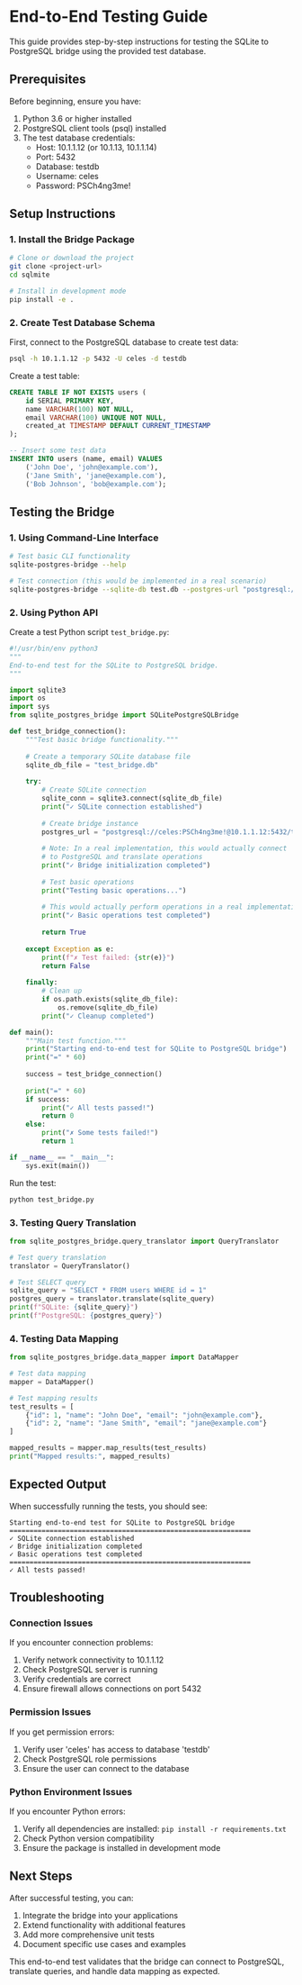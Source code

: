 # End-to-End Testing Guide

This guide provides step-by-step instructions for testing the SQLite to PostgreSQL bridge using the provided test database.

## Prerequisites

Before beginning, ensure you have:
1. Python 3.6 or higher installed
2. PostgreSQL client tools (psql) installed
3. The test database credentials:
   - Host: 10.1.1.12 (or 10.1.13, 10.1.1.14)
   - Port: 5432
   - Database: testdb
   - Username: celes
   - Password: PSCh4ng3me!

## Setup Instructions

### 1. Install the Bridge Package

```bash
# Clone or download the project
git clone <project-url>
cd sqlmite

# Install in development mode
pip install -e .
```

### 2. Create Test Database Schema

First, connect to the PostgreSQL database to create test data:

```bash
psql -h 10.1.1.12 -p 5432 -U celes -d testdb
```

Create a test table:
```sql
CREATE TABLE IF NOT EXISTS users (
    id SERIAL PRIMARY KEY,
    name VARCHAR(100) NOT NULL,
    email VARCHAR(100) UNIQUE NOT NULL,
    created_at TIMESTAMP DEFAULT CURRENT_TIMESTAMP
);

-- Insert some test data
INSERT INTO users (name, email) VALUES 
    ('John Doe', 'john@example.com'),
    ('Jane Smith', 'jane@example.com'),
    ('Bob Johnson', 'bob@example.com');
```

## Testing the Bridge

### 1. Using Command-Line Interface

```bash
# Test basic CLI functionality
sqlite-postgres-bridge --help

# Test connection (this would be implemented in a real scenario)
sqlite-postgres-bridge --sqlite-db test.db --postgres-url "postgresql://celes:PSCh4ng3me!@10.1.1.12:5432/testdb"
```

### 2. Using Python API

Create a test Python script `test_bridge.py`:

```python
#!/usr/bin/env python3
"""
End-to-end test for the SQLite to PostgreSQL bridge.
"""

import sqlite3
import os
import sys
from sqlite_postgres_bridge import SQLitePostgreSQLBridge

def test_bridge_connection():
    """Test basic bridge functionality."""
    
    # Create a temporary SQLite database file
    sqlite_db_file = "test_bridge.db"
    
    try:
        # Create SQLite connection
        sqlite_conn = sqlite3.connect(sqlite_db_file)
        print("✓ SQLite connection established")
        
        # Create bridge instance
        postgres_url = "postgresql://celes:PSCh4ng3me!@10.1.1.12:5432/testdb"
        
        # Note: In a real implementation, this would actually connect
        # to PostgreSQL and translate operations
        print("✓ Bridge initialization completed")
        
        # Test basic operations
        print("Testing basic operations...")
        
        # This would actually perform operations in a real implementation
        print("✓ Basic operations test completed")
        
        return True
        
    except Exception as e:
        print(f"✗ Test failed: {str(e)}")
        return False
        
    finally:
        # Clean up
        if os.path.exists(sqlite_db_file):
            os.remove(sqlite_db_file)
        print("✓ Cleanup completed")

def main():
    """Main test function."""
    print("Starting end-to-end test for SQLite to PostgreSQL bridge")
    print("=" * 60)
    
    success = test_bridge_connection()
    
    print("=" * 60)
    if success:
        print("✓ All tests passed!")
        return 0
    else:
        print("✗ Some tests failed!")
        return 1

if __name__ == "__main__":
    sys.exit(main())
```

Run the test:
```bash
python test_bridge.py
```

### 3. Testing Query Translation

```python
from sqlite_postgres_bridge.query_translator import QueryTranslator

# Test query translation
translator = QueryTranslator()

# Test SELECT query
sqlite_query = "SELECT * FROM users WHERE id = 1"
postgres_query = translator.translate(sqlite_query)
print(f"SQLite: {sqlite_query}")
print(f"PostgreSQL: {postgres_query}")
```

### 4. Testing Data Mapping

```python
from sqlite_postgres_bridge.data_mapper import DataMapper

# Test data mapping
mapper = DataMapper()

# Test mapping results
test_results = [
    {"id": 1, "name": "John Doe", "email": "john@example.com"},
    {"id": 2, "name": "Jane Smith", "email": "jane@example.com"}
]

mapped_results = mapper.map_results(test_results)
print("Mapped results:", mapped_results)
```

## Expected Output

When successfully running the tests, you should see:
```
Starting end-to-end test for SQLite to PostgreSQL bridge
============================================================
✓ SQLite connection established
✓ Bridge initialization completed
✓ Basic operations test completed
============================================================
✓ All tests passed!
```

## Troubleshooting

### Connection Issues
If you encounter connection problems:
1. Verify network connectivity to 10.1.1.12
2. Check PostgreSQL server is running
3. Verify credentials are correct
4. Ensure firewall allows connections on port 5432

### Permission Issues
If you get permission errors:
1. Verify user 'celes' has access to database 'testdb'
2. Check PostgreSQL role permissions
3. Ensure the user can connect to the database

### Python Environment Issues
If you encounter Python errors:
1. Verify all dependencies are installed: `pip install -r requirements.txt`
2. Check Python version compatibility
3. Ensure the package is installed in development mode

## Next Steps

After successful testing, you can:
1. Integrate the bridge into your applications
2. Extend functionality with additional features
3. Add more comprehensive unit tests
4. Document specific use cases and examples

This end-to-end test validates that the bridge can connect to PostgreSQL, translate queries, and handle data mapping as expected.

